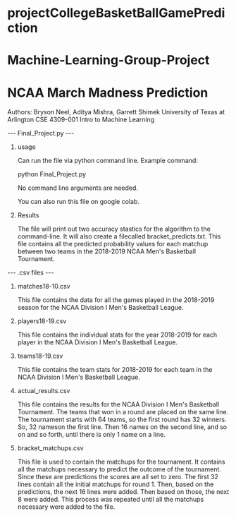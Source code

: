 # projectCollegeBasketBallGamePrediction
# Machine-Learning-Group-Project
# NCAA March Madness Prediction
Authors: Bryson Neel, Aditya Mishra, Garrett Shimek
University of Texas at Arlington
CSE 4309-001 Intro to Machine Learning

--- Final_Project.py ---

1. usage

	Can run the file via python command line. Example command:

	python Final_Project.py 

	No command line arguments are needed.

	You can also run this file on google colab.

2. Results

	The file will print out two accuracy stastics for the algorithm to the command-line. It will also
  create a filecalled bracket_predicts.txt. This file contains all the predicted probability values for
  each matchup between two teams in the 2018-2019 NCAA Men's Basketball Tournament.


--- .csv files ---
1. matches18-10.csv
	
	This file contains the data for all the games played in the 2018-2019 season for the NCAA Division I
  Men's Basketball League.

2. players18-19.csv

	This file contains the individual stats for the year 2018-2019 for each player in the NCAA Division I
  Men's Basketball League.

3. teams18-19.csv

	This file contains the team stats for 2018-2019 for each team in the NCAA Division I Men's Basketball
  League.

4. actual_results.csv

	This file contains the results for the NCAA Division I Men's Basketball Tournament. The teams that
  won in a round are placed on the same line. The tournament starts with 64 teams, so the first round
  has 32 winners. So, 32 nameson the first line. Then 16 names on the second line, and so on and so
  forth, until there is only 1 name on a line.

5. bracket_matchups.csv

	This file is used to contain the matchups for the tournament. It contains all the matchups necessary
  to predict the outcome of the tournament. Since these are predictions the scores are all set to zero.
  The first 32 lines contain all the initial matchups for round 1. Then, based on the predictions, the
  next 16 lines were added. Then based on those, the next 8 were added. This process was repeated until
  all the matchups necessary were added to the file.

